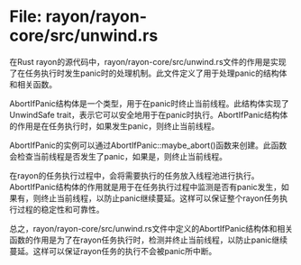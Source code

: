 # File: rayon/rayon-core/src/unwind.rs

在Rust rayon的源代码中，rayon/rayon-core/src/unwind.rs文件的作用是实现了在任务执行时发生panic时的处理机制。此文件定义了用于处理panic的结构体和相关函数。

AbortIfPanic结构体是一个类型，用于在panic时终止当前线程。此结构体实现了UnwindSafe trait，表示它可以安全地用于在panic时执行。AbortIfPanic结构体的作用是在任务执行时，如果发生panic，则终止当前线程。

AbortIfPanic的实例可以通过AbortIfPanic::maybe_abort()函数来创建。此函数会检查当前线程是否发生了panic，如果是，则终止当前线程。

在rayon的任务执行过程中，会将需要执行的任务放入线程池进行执行。AbortIfPanic结构体的作用就是用于在任务执行过程中监测是否有panic发生，如果有，则终止当前线程，以防止panic继续蔓延。这样可以保证整个rayon任务执行过程的稳定性和可靠性。

总之，rayon/rayon-core/src/unwind.rs文件中定义的AbortIfPanic结构体和相关函数的作用是为了在rayon任务执行时，检测并终止当前线程，以防止panic继续蔓延。这样可以保证rayon任务的执行不会被panic所中断。


